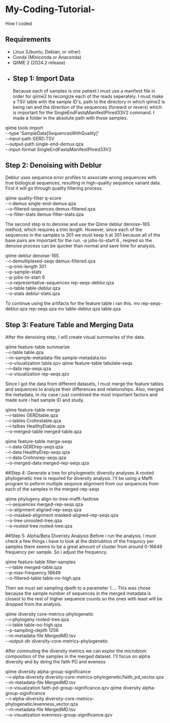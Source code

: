 # My-Coding-Tutorial-
How I coded
## Requirements
- Linux (Ubuntu, Debian, or other)
- Conda (Miniconda or Anaconda)
- QIIME 2 (2024.2 release)
- ## Step 1: Import Data
  Because each of samples is one patient i must use a manfiest file in order for qiime2 to recongize each of the reads seperately. I must make a TSV table with the sample ID's, path to the directory in which qiime2 is being ran and the direction of the sequences (forward or revers) which is important for the SingleEndFastqManifestPhred33V2 command. I made a folder in the absolute path with those samples. 

qiime tools import \
  --type 'SampleData[SequencesWithQuality]' \
  --input-path GERD.TSV \
  --output-path single-end-demux.qza \
  --input-format SingleEndFastqManifestPhred33V2
  
  ## Step 2: Denoising with Deblur 
  Deblur uses sequence error profiles to associate wrong sequences with true biological sequences, resulting in high-quality sequence variant data. First it will go through quality filtering process.
 
  qiime quality-filter q-score \
  --i-demux single-end-demux.qza \
  --o-filtered-sequences demux-filtered.qza \
  --o-filter-stats demux-filter-stats.qza
  
  The second step is to denoise and use the Qiime deblur denoise-16S method, which requires a trim length. However, since each of the sequences in the samples is 301 we must keep it at 301 because all of the base pairs are important for the run. -p jobs-to-start 6 , reqired so the denoise process can be quicker than normal and save time for analysis. 
  
  qiime deblur denoise-16S \
  --i-demultiplexed-seqs demux-filtered.qza \
  --p-trim-length 301 \
  --p-sample-stats \
  --p-jobs-to-start 6 \
  --o-representative-sequences rep-seqs-deblur.qza \
  --o-table table-deblur.qza \
  --o-stats deblur-stats.qza

  To continue using the artifacts for the feature table i ran this. 
  mv rep-seqs-deblur.qza rep-seqs.qza
  mv table-deblur.qza table.qza
## Step 3: Feature Table and Merging Data
After the denoising step, I will create visual summaries of the data. 

qiime feature-table summarize \
  --i-table table.qza \
  --m-sample-metadata-file sample-metadata.tsv \
  --o-visualization table.qzv
qiime feature-table tabulate-seqs \
  --i-data rep-seqs.qza \
  --o-visualization rep-seqs.qzv

  Since I got the data from different datasets, I must merge the feature tables and sequences to analyze their differences and relationships. Also, merged the metadata, in my case i just combined the most important factors and made sure i had sample ID and study.
  

  qiime feature-table merge \
  --i-tables GERDtable.qza \
  --i-tables Crohnstable.qza \
  --i-talbes HealthyEtable.qza \
  --o-merged-table merged-table.qza

  qiime feature-table merge-seqs \
  --i-data GERDrep-seqs.qza \
  --i-data HealthyErep-seqs.qza \
  --i-data Crohnsrep-seqs.qza \
  --o-merged-data merged-rep-seqs.qza
  
  ##Step 4: Generate a tree for phylogenetic diversity analyses 
  A rooted phylogenetic tree is required for diversity analysis. I'll be using a Mafft program to peform multiple sequnce alignment from our sequences from each of the samples in the merged-rep-seqs
  
  qiime phylogeny align-to-tree-mafft-fasttree \
  --i-sequences merged-rep-seqs.qza \
  --o-alignment aligned-rep-seqs.qza \
  --o-masked-alignment masked-aligned-rep-seqs.qza \
  --o-tree unrooted-tree.qza \
  --o-rooted-tree rooted-tree.qza

  ##Step 5: Alpha/Beta Diveristy Analysis
  Before i run the analysis. I must check a few things i have to look at the distriubtion of the frequncy per samples there seems to be a great amount of cluster from around 0-16649 frequency per sample. So i adjust the frequency. 
  
  qiime feature-table filter-samples \
  --i-table merged-table.qza \
  --p-max-frequency 16649 \
  --o-filtered-table table-no-high.qza

  Then we must set sampling dpeth to a parameter 1.... This was chose because the sample number of sequences in the merged metadata is closest to the rest of higher sequence counts so the ones with least will be dropped from the analysis. 

qiime diversity core-metrics-phylogenetic \
  --i-phylogeny rooted-tree.qza \
  --i-table table-no-high.qza \
  --p-sampling-depth 1256 \
  --m-metadata-file MergedMD.tsv \
  --output-dir diversity-core-metrics-phylogenetic

  After commuting the diverstiy metrics we can explor the microbiom composition of the samples in the merged dataset. I'll focus on alpha diversity and by doing the faith PD and eveness
  
  qiime diversity alpha-group-significance \
  --i-alpha-diversity diversity-core-metrics-phylogenetic/faith_pd_vector.qza \
  --m-metadata-file MergedMD.tsv \
  --o-visualization faith-pd-group-significance.qzv
qiime diversity alpha-group-significance \
  --i-alpha-diversity diversity-core-metrics-phylogenetic/evenness_vector.qza \
  --m-metadata-file MergedMD.tsv \
  --o-visualization evenness-group-significance.qzv
  
